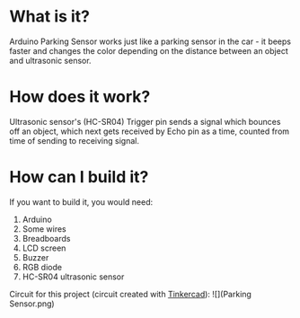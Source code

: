 # What is it?
Arduino Parking Sensor works just like a parking sensor in the car - it beeps faster and changes the color depending on the distance between an object and ultrasonic sensor.

# How does it work?
Ultrasonic sensor's (HC-SR04) Trigger pin sends a signal which bounces off an object, which next gets received by Echo pin as a time, counted from time of sending to receiving signal.

# How can I build it?
If you want to build it, you would need:
1. Arduino
1. Some wires
1. Breadboards
1. LCD screen
1. Buzzer
1. RGB diode
1. HC-SR04 ultrasonic sensor

Circuit for this project (circuit created with [Tinkercad](https://tinkercad.com)):
![](Parking Sensor.png)
